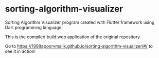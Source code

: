 # sorting-algorithm-visualizer
Sorting Algorithm Visualizer program created with Flutter framework using Dart programming language.

This is the compiled build web application of the original repository.

Go to https://1998apoorvmalik.github.io/sorting-algorithm-visualizer/#/ to see it in action!
